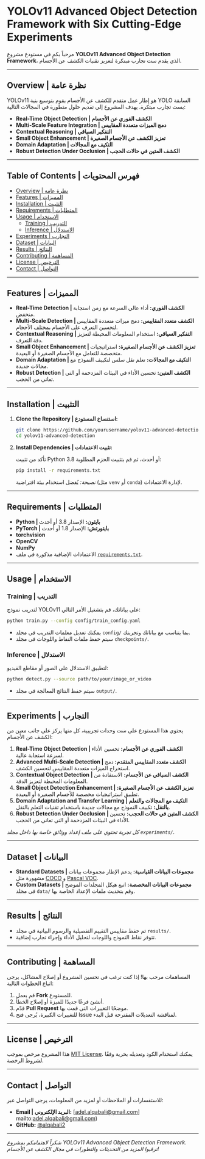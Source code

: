 # YOLOv11 Advanced Object Detection Framework with Six Cutting-Edge Experiments
مرحباً بكم في مستودع مشروع **YOLOv11 Advanced Object Detection Framework**، الذي يقدم ست تجارب مبتكرة لتعزيز تقنيات الكشف عن الأجسام.

---

## Overview | نظرة عامة

YOLOv11 هو إطار عمل متقدم للكشف عن الأجسام يقوم بتوسيع بنية YOLO السابقة بست تجارب مبتكرة. يهدف المشروع إلى تقديم حلول متطورة في المجالات التالية:
- **Real-Time Object Detection | الكشف الفوري عن الأجسام**
- **Multi-Scale Feature Integration | دمج الميزات متعددة المقاييس**
- **Contextual Reasoning | التفكير السياقي**
- **Small Object Enhancement | تعزيز الكشف عن الأجسام الصغيرة**
- **Domain Adaptation | التكيف مع المجالات**
- **Robust Detection Under Occlusion | الكشف المتين في حالات الحجب**

---

## Table of Contents | فهرس المحتويات

- [Overview | نظرة عامة](#overview--نظرة-عامة)
- [Features | المميزات](#features--المميزات)
- [Installation | التثبيت](#installation--التثبيت)
- [Requirements | المتطلبات](#requirements--المتطلبات)
- [Usage | الاستخدام](#usage--الاستخدام)
  - [Training | التدريب](#training--التدريب)
  - [Inference | الاستدلال](#inference--الاستدلال)
- [Experiments | التجارب](#experiments--التجارب)
- [Dataset | البيانات](#dataset--البيانات)
- [Results | النتائج](#results--النتائج)
- [Contributing | المساهمة](#contributing--المساهمة)
- [License | الترخيص](#license--الترخيص)
- [Contact | التواصل](#contact--التواصل)

---

## Features | المميزات

- **Real-Time Detection | الكشف الفوري:** أداء عالي السرعة مع زمن استجابة منخفض.
- **Multi-Scale Detection | الكشف متعدد المقاييس:** دمج ميزات متعددة المقاييس لتحسين التعرف على الأجسام بمختلف الأحجام.
- **Contextual Reasoning | التفكير السياقي:** استخدام المعلومات المحيطة لتعزيز دقة التعرف.
- **Small Object Enhancement | تعزيز الكشف عن الأجسام الصغيرة:** استراتيجيات متخصصة للتعامل مع الأجسام الصغيرة أو البعيدة.
- **Domain Adaptation | التكيف مع المجالات:** تعلم نقل سلس لتكييف النموذج مع مجالات جديدة.
- **Robust Detection | الكشف المتين:** تحسين الأداء في البيئات المزدحمة أو التي تعاني من الحجب.

---

## Installation | التثبيت

1. **Clone the Repository | استنساخ المستودع:**

   ```bash
   git clone https://github.com/yourusername/yolov11-advanced-detection.git
   cd yolov11-advanced-detection
   ```

2. **Install Dependencies | تثبيت الاعتمادات:**

   تأكد من تثبيت Python 3.8 أو أحدث، ثم قم بتثبيت الحزم المطلوبة:

   ```bash
   pip install -r requirements.txt
   ```

   *نصيحة:* يُفضل استخدام بيئة افتراضية (مثل `venv` أو `conda`) لإدارة الاعتمادات.

---

## Requirements | المتطلبات

- **Python | بايثون:** الإصدار 3.8 أو أحدث
- **PyTorch | بايتورتش:** الإصدار 1.8 أو أحدث
- **torchvision**
- **OpenCV**
- **NumPy**
- الاعتمادات الإضافية مذكورة في ملف [`requirements.txt`](requirements.txt).

---

## Usage | الاستخدام

### Training | التدريب

لتدريب نموذج YOLOv11 على بياناتك، قم بتشغيل الأمر التالي:

```bash
python train.py --config config/train_config.yaml
```

- يمكنك تعديل معلمات التدريب في مجلد `config/` بما يتناسب مع بياناتك وتجربتك.
- سيتم حفظ ملفات النقاط واللوجات في مجلد `checkpoints/`.

### Inference | الاستدلال

لتطبيق الاستدلال على الصور أو مقاطع الفيديو:

```bash
python detect.py --source path/to/your/image_or_video
```

- سيتم حفظ النتائج المعالجة في مجلد `output/`.

---

## Experiments | التجارب

يحتوي هذا المستودع على ست وحدات تجريبية، كل منها يركز على جانب معين من الكشف عن الأجسام:

1. **Real-Time Object Detection | الكشف الفوري عن الأجسام:** تحسين الأداء لسرعة استجابة عالية.
2. **Advanced Multi-Scale Detection | الكشف متعدد المقاييس المتقدم:** دمج استخراج الميزات متعددة المقاييس لتحسين الكشف.
3. **Contextual Object Detection | الكشف السياقي عن الأجسام:** الاستفادة من المعلومات المحيطة لتعزيز الدقة.
4. **Small Object Detection Enhancement | تعزيز الكشف عن الأجسام الصغيرة:** تطبيق استراتيجيات مخصصة للأجسام الصغيرة أو البعيدة.
5. **Domain Adaptation and Transfer Learning | التكيف مع المجالات والتعلم بالنقل:** تكييف النموذج مع مجالات جديدة باستخدام تقنيات التعلم بالنقل.
6. **Robust Detection Under Occlusion | الكشف المتين في حالات الحجب:** تحسين الأداء في البيئات المزدحمة أو التي تعاني من الحجب.

*كل تجربة تحتوي على ملف إعداد ووثائق خاصة بها داخل مجلد `experiments/`.*

---

## Dataset | البيانات

- **Standard Datasets | مجموعات البيانات القياسية:** يدعم الإطار مجموعات بيانات مشهورة مثل [COCO](https://cocodataset.org) و [Pascal VOC](http://host.robots.ox.ac.uk/pascal/VOC/).
- **Custom Datasets | مجموعات البيانات المخصصة:** اتبع هيكل المجلدات الموضح في مجلد `data/` وقم بتحديث ملفات الإعداد الخاصة بها.

---

## Results | النتائج

- تم حفظ مقاييس التقييم التفصيلية والرسوم البيانية في مجلد `results/`.
- تتوفر نقاط النموذج واللوجات لتحليل الأداء وإجراء تجارب إضافية.

---

## Contributing | المساهمة

المساهمات مرحب بها! إذا كنت ترغب في تحسين المشروع أو إصلاح المشاكل، يرجى اتباع الخطوات التالية:

1. قم بعمل **Fork** للمستودع.
2. أنشئ فرعًا جديدًا للميزة أو إصلاح الخطأ.
3. قدّم **Pull Request** موضحًا التغييرات التي قمت بها.
4. للتغييرات الكبيرة، يُرجى فتح Issue لمناقشة التعديلات المقترحة قبل البدء.

---

## License | الترخيص

هذا المشروع مرخص بموجب [MIT License](LICENSE). يمكنك استخدام الكود وتعديله بحرية وفقًا لشروط الرخصة.

---

## Contact | التواصل

للاستفسارات أو الملاحظات أو لمزيد من المعلومات، يرجى التواصل عبر:

- **Email | البريد الإلكتروني:** [adel.alqabali@gmail.com] mailto:adel.alqabali@gmail.com)
- **GitHub:** [@alqabali2](https://github.com/alqabali2)

---

*شكراً لاهتمامكم بمشروع YOLOv11 Advanced Object Detection Framework. ترقبوا المزيد من التحديثات والتطورات في مجال الكشف عن الأجسام!*
